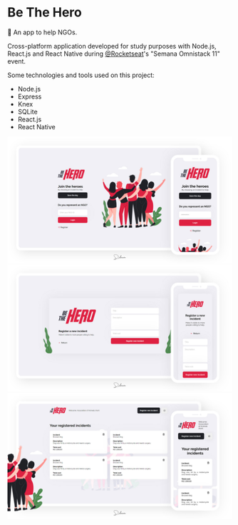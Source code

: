 # Be The Hero
:pray: An app to help NGOs.

Cross-platform application developed for study purposes with Node.js, React.js and React Native during [@Rocketseat](https://github.com/rocketseat)'s "Semana Omnistack 11" event.

Some technologies and tools used on this project:

- Node.js
- Express
- Knex
- SQLite
- React.js
- React Native

![Login screen demo](login_screen_demo.jpg)
![New incident screen demo](new_incident_screen_demo.jpg)
![Profile incidents screen demo](profile_incidents_screen_demo.jpg)
